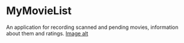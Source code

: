 # MyMovieList
An application for recording scanned and pending movies, information about them and ratings.
[Image alt](https://github.com/Dextron11/MyMovieList/raw/master/MyMovieList.png)
